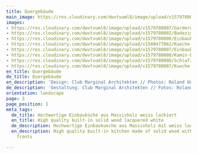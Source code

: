 ```yaml
---
title: Quergebäude
main_image: https://res.cloudinary.com/dwvtvuml8/image/upload/v1579780007/Garderobe-Wandschrank-weiss-lackiert_fhr3os.gif
images:
- https://res.cloudinary.com/dwvtvuml8/image/upload/v1579780007/Garderobe-Wandschrank-weiss-lackiert_fhr3os.gif
- https://res.cloudinary.com/dwvtvuml8/image/upload/v1579780002/Badezimmer-Waschtisch-Dachschraege-weiss-lackiert_axdagh.gif
- https://res.cloudinary.com/dwvtvuml8/image/upload/v1579780006/Einbaukueche-Einbauschrank-Eiche-weiss-lackiert_io0lwv.gif
- https://res.cloudinary.com/dwvtvuml8/image/upload/v1580477862/Kueche-Einbaukueche-Holz-weiss-lackiert-Massivholz_ashpdk.jpg
- https://res.cloudinary.com/dwvtvuml8/image/upload/v1579780007/Einbaukueche-Kochinsel-Eiche-weiss-lackiert_mtgfru.gif
- https://res.cloudinary.com/dwvtvuml8/image/upload/v1579780008/Kamin-Einbauschrank-Wohnbereich-weiss-lackiert_cznmxc.gif
- https://res.cloudinary.com/dwvtvuml8/image/upload/v1579780008/Schlafzimmer-Einbauschrank-Dachschraege_smwfty.gif
- https://res.cloudinary.com/dwvtvuml8/image/upload/v1579780007/Kueche-Insel-weiss-lackiert_bakd5f.gif
en_title: Quergebäude
de_title: Quergebäude
en_description: 'Design: Club Marginal Architekten // Photos: Roland Unterbusch'
de_description: 'Gestaltung: Club Marginal Architekten // Fotos: Roland Unterbusch'
orientation: landscape
page: 3
page_position: 1
meta_tags:
  de_title: Hochwertige Einbauküche aus Massivholz weiss lackiert
  en_title: High quality built-in solid wood lacquered white
  de_description: Hochwertige Einbaukueche aus Massivholz mit weiss lackierten Fronten
  en_description: High quality built-in kitchen made of solid wood with white lacquered
    fronts

---
```

